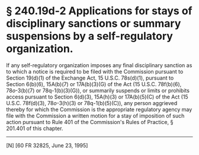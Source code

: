 # § 240.19d-2   Applications for stays of disciplinary sanctions or summary suspensions by a self-regulatory organization.

If any self-regulatory organization imposes any final disciplinary sanction as to which a notice is required to be filed with the Commission pursuant to Section 19(d)(1) of the Exchange Act, 15 U.S.C. 78s(d)(1), pursuant to Section 6(b)(6), 15A(b)(7) or 17A(b)(3)(G) of the Act (15 U.S.C. 78f(b)(6), 78*o*-3(b)(7) or 78q-1(b)(3)(G)), or summarily suspends or limits or prohibits access pursuant to Section 6(d)(3), 15A(h)(3) or 17A(b)(5)(C) of the Act (15 U.S.C. 78f(d)(3), 78*o*-3(h)(3) or 78q-1(b)(5)(C)), any person aggrieved thereby for which the Commission is the appropriate regulatory agency may file with the Commission a written motion for a stay of imposition of such action pursuant to Rule 401 of the Commission's Rules of Practice, § 201.401 of this chapter. 



---

[N] [60 FR 32825, June 23, 1995]




